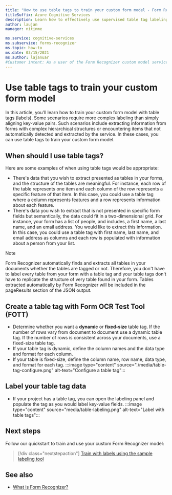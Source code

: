 ```yaml
---
title: "How to use table tags to train your custom form model - Form Recognizer"
titleSuffix: Azure Cognitive Services
description: Learn how to effectively use supervised table tag labeling.
author: laujan
manager: nitinme

ms.service: cognitive-services
ms.subservice: forms-recognizer
ms.topic: how-to
ms.date: 03/15/2021
ms.author: lajanuar
#Customer intent: As a user of the Form Recognizer custom model service, I want to ensure I'm training my model in the best way.
---
```


# Use table tags to train your custom form model

In this article, you'll learn how to train your custom form model with table tags (labels). Some scenarios require more complex labeling than simply aligning key-value pairs. Such scenarios include extracting information from forms with complex hierarchical structures or encountering items that not automatically detected and extracted by the service. In these cases, you can use table tags to train your custom form model.

## When should I use table tags?

Here are some examples of when using table tags would be appropriate:

- There's data that you wish to extract presented as tables in your forms, and the structure of the tables are meaningful. For instance, each row of the table represents one item and each column of the row represents a specific feature of that item. In this case, you could use a table tag where a column represents features and a row represents information about each feature.
- There's data you wish to extract that is not presented in specific form fields but semantically, the data could fit in a two-dimensional grid. For instance, your form has a list of people, and includes, a first name, a last name, and an email address. You would like to extract this information. In this case, you could use a table tag with first name, last name, and email address as columns and each row is populated with information about a person from your list.

> [!NOTE]
> Form Recognizer automatically finds and extracts all tables in your documents whether the tables are tagged or not. Therefore, you don't have to label every table from your form with a table tag and your table tags don't have to replicate the structure of very table found in your form. Tables extracted automatically by Form Recognizer will be included in the pageResults section of the JSON output.

## Create a table tag with Form OCR Test Tool (FOTT)
<!-- markdownlint-disable MD004 -->
* Determine whether you want a **dynamic** or **fixed-size** table tag. If the number of rows vary from document to document use a dynamic table tag. If the number of rows is consistent across your documents, use a fixed-size table tag.
* If your table tag is dynamic, define the column names and the data type and format for each column.
* If your table is fixed-size, define the column name, row name, data type, and format for each tag.
:::image type="content" source="./media/table-tag-configure.png" alt-text="Configure a table tag":::

## Label your table tag data

* If your project has a table tag, you can open the labeling panel and populate the tag as you would label key-value fields.
:::image type="content" source="media/table-labeling.png" alt-text="Label with table tags":::

## Next steps

Follow our quickstart to train and use your  custom Form Recognizer model:

> [!div class="nextstepaction"]
> [Train with labels using the sample labeling tool](quickstarts/label-tool.md)

## See also

* [What is Form Recognizer?](overview.md)
>
